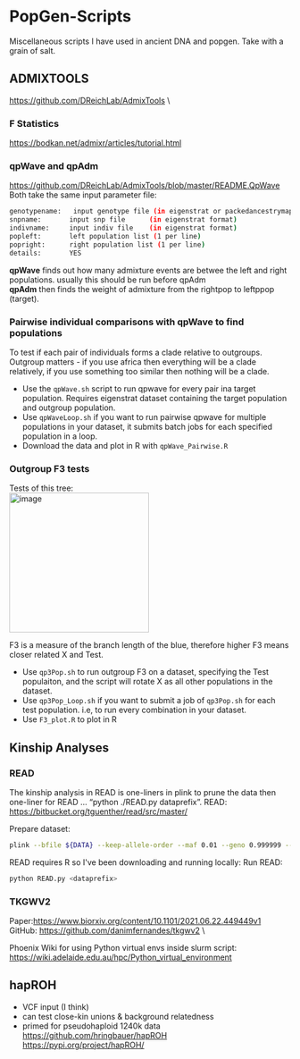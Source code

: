# PopGen-Scripts

Miscellaneous scripts I have used in ancient DNA and popgen. Take with a grain of salt.

## ADMIXTOOLS

<https://github.com/DReichLab/AdmixTools> \

### F Statistics

<https://bodkan.net/admixr/articles/tutorial.html>

### qpWave and qpAdm

<https://github.com/DReichLab/AdmixTools/blob/master/README.QpWave> \
Both take the same input parameter file:

```bash
genotypename:   input genotype file (in eigenstrat or packedancestrymap r format)
snpname:       input snp file      (in eigenstrat format)
indivname:     input indiv file    (in eigenstrat format)
popleft:       left population list (1 per line) 
popright:      right population list (1 per line) 
details:       YES 
```

**qpWave** finds out how many admixture events are betwee the left and right populations. usually this should be run before qpAdm \
**qpAdm** then finds the weight of admixture from the rightpop to leftppop (target).

### Pairwise individual comparisons with qpWave to find populations

To test if each pair of individuals forms a clade relative to outgroups. Outgroup matters - if you use africa then everything will be a clade relatively, if you use something too similar then nothing will be a clade.

- Use the `qpWave.sh` script to run qpwave for every pair ina target population. Requires eigenstrat dataset containing the target population and outgroup population.
- Use `qpWaveLoop.sh` if you want to run pairwise qpwave for multiple populations in your dataset, it submits batch jobs for each specified population in a loop.
- Download the data and plot in R with `qpWave_Pairwise.R`

### Outgroup F3 tests

Tests of this tree: \
<img width="250" alt="image" src="https://user-images.githubusercontent.com/78726635/178389363-0c5c71c6-41b5-4513-8695-b94bf4f22bf6.png">

F3 is a measure of the branch length of the blue, therefore higher F3 means closer related X and Test.

- Use `qp3Pop.sh` to run outgroup F3 on a dataset, specifying the Test populaiton, and the script will rotate X as all other populations in the dataset.
- Use `qp3Pop_Loop.sh` if you want to submit a job of `qp3Pop.sh` for each test population. i.e, to run every combination in your dataset.
- Use `F3_plot.R` to plot in R

## Kinship Analyses

### READ

The kinship analysis in READ is one-liners in plink to prune the data then one-liner for READ … “python ./READ.py dataprefix”.
READ: <https://bitbucket.org/tguenther/read/src/master/>

Prepare dataset:

```bash
plink --bfile ${DATA} --keep-allele-order --maf 0.01 --geno 0.999999 --mind 1.0 --allow-no-sex --recode transpose --out ${DATA}
```

READ requires R so I've been downloading and running locally:
Run READ:

```bash
python READ.py <dataprefix>
```

### TKGWV2

Paper:<https://www.biorxiv.org/content/10.1101/2021.06.22.449449v1> \
GitHub: <https://github.com/danimfernandes/tkgwv2> \

Phoenix Wiki for using Python virtual envs inside slurm script: <https://wiki.adelaide.edu.au/hpc/Python_virtual_environment>

## hapROH

- VCF input (I think)
- can test close-kin unions & background relatedness
- primed for pseudohaploid 1240k data \
<https://github.com/hringbauer/hapROH> \
<https://pypi.org/project/hapROH/>
